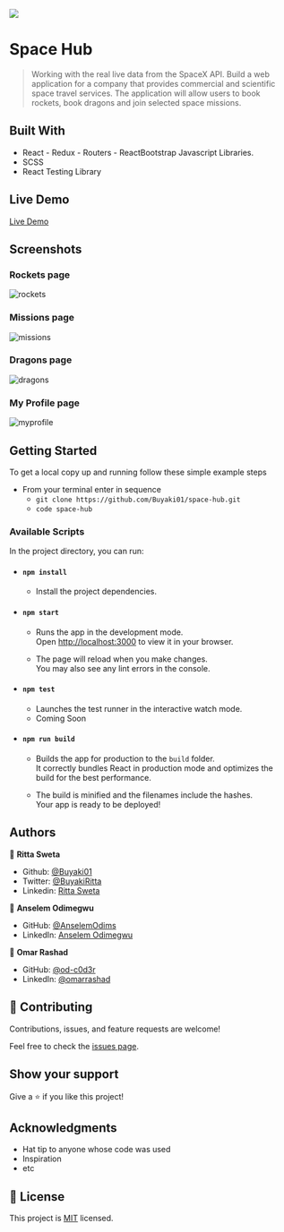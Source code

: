 ![](https://img.shields.io/badge/Microverse-blueviolet)

# Space Hub

> Working with the real live data from the SpaceX API. Build a web application for a company that provides commercial and scientific space travel services. The application will allow users to book rockets, book dragons and join selected space missions.

## Built With

- React - Redux - Routers - ReactBootstrap Javascript Libraries.
- SCSS
- React Testing Library

## Live Demo
[Live Demo](https://wizardly-bardeen-0ea151.netlify.app/)

## Screenshots

### Rockets page
![rockets](https://user-images.githubusercontent.com/43995830/151383346-102b9d0c-bc62-41a9-a3d9-f8ceb742d4a1.png)

### Missions page
![missions](https://user-images.githubusercontent.com/43995830/151383418-129cbd85-86b9-40b8-86ce-1d650837a5f5.png)

### Dragons page
![dragons](https://user-images.githubusercontent.com/43995830/151383456-0018ab42-e92d-421e-937a-7519c63a9cd4.png)

### My Profile page
![myprofile](https://user-images.githubusercontent.com/43995830/151383473-9dfb5bea-2547-44e0-b56c-e94a25f37bc8.png)

## Getting Started

To get a local copy up and running follow these simple example steps

- From your terminal enter in sequence 
  - `git clone https://github.com/Buyaki01/space-hub.git`
  - `code space-hub`

### Available Scripts

In the project directory, you can run:

- #### `npm install`

  - Install the project dependencies.

- #### `npm start`

  - Runs the app in the development mode.\
Open [http://localhost:3000](http://localhost:3000) to view it in your browser.

  - The page will reload when you make changes.\
You may also see any lint errors in the console.

- #### `npm test`

  - Launches the test runner in the interactive watch mode. 
  - Coming Soon

- #### `npm run build`

  - Builds the app for production to the `build` folder.\
It correctly bundles React in production mode and optimizes the build for the best performance.

  - The build is minified and the filenames include the hashes.\
Your app is ready to be deployed!

## Authors

👤 **Ritta Sweta**

- Github: [@Buyaki01](https://github.com/Buyaki01)
- Twitter: [@BuyakiRitta](https://twitter.com/BuyakiRitta)
- Linkedin: [Ritta Sweta](https://www.linkedin.com/in/ritta-sweta/)

👤 **Anselem Odimegwu**

- GitHub: [@AnselemOdims](https://github.com/AnselemOdims)
- LinkedIn: [Anselem Odimegwu](https://www.linkedin.com/in/anselem-odimegwu/)

👤 **Omar Rashad**

- GitHub: [@od-c0d3r](https://github.com/githubhandle)
- LinkedIn: [@omarrashad](https://linkedin.com/in/omarrashad)

## 🤝 Contributing

Contributions, issues, and feature requests are welcome!

Feel free to check the [issues page](../../issues/).

## Show your support

Give a ⭐️ if you like this project!

## Acknowledgments

- Hat tip to anyone whose code was used
- Inspiration
- etc

## 📝 License

This project is [MIT](./MIT.md) licensed.
